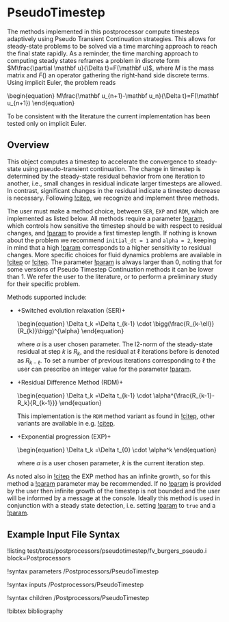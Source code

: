 # PseudoTimestep

The methods implemented in this postprocessor compute timesteps adaptively using Pseudo Transient Continuation strategies. This allows for steady-state problems to be solved via a time marching approach to reach the final state rapidly.
As a reminder, the time marching approach to computing steady states reframes a problem in discrete form $M\frac{\partial \mathbf u}{\Delta t}=F(\mathbf u)$, where $M$ is the mass matrix and $F()$ an operator gathering the right-hand side discrete terms.
Using implicit Euler, the problem reads

\begin{equation}
M\frac{\mathbf u_{n+1}-\mathbf u_n}{\Delta t}=F(\mathbf u_{n+1})
\end{equation}

To be consistent with the literature the current implementation has been tested only on implicit Euler.

## Overview

This object computes a timestep to accelerate the convergence to steady-state using pseudo-transient continuation.
The change in timestep is determined by the steady-state residual behavior from one iteration to another, i.e., small changes in residual indicate larger timesteps are allowed. In contrast, significant changes in the residual indicate a timestep decrease is necessary.
Following [!citep](bucker2009cfl), we recognize and implement three methods.

The user must make a method choice, between `SER`, `EXP` and `RDM`, which are implemented as listed below.
All methods require a parameter [!param](/Postprocessors/PseudoTimestep/alpha), which controls how sensitive the timestep should be with respect to residual changes, and [!param](/Postprocessors/PseudoTimestep/initial_dt) to provide a first timestep length.
If nothing is known about the problem we recommend `initial_dt = 1` and `alpha = 2`, keeping in mind that a high [!param](/Postprocessors/PseudoTimestep/alpha) corresponds to a higher sensitivity to residual changes. More specific choices for fluid dynamics problems are available in [!citep](bucker2009cfl) or [!citep](ceze2013pseudo). The parameter [!param](/Postprocessors/PseudoTimestep/alpha) is always larger than 0, noting that for some versions of Pseudo Timestep Continuation methods it can be lower than 1. We refer the user to the literature, or to perform a preliminary study for their specific problem.

Methods supported include:

- +Switched evolution relaxation (SER)+

  \begin{equation}
  \Delta t_k =\Delta t_{k-1} \cdot \bigg(\frac{R_{k-\ell}}{R_{k}}\bigg)^{\alpha}
  \end{equation}

  where $\alpha$ is a user chosen parameter. The l2-norm of the steady-state residual at step $k$ is $R_k$, and the residual at $\ell$ iterations before is denoted as $R_{k-\ell}$. To set a number of previous iterations corresponding to $\ell$ the user can prescribe an integer value for the parameter [!param](/Postprocessors/PseudoTimestep/iterations_window).

- +Residual Difference Method (RDM)+

  \begin{equation}
  \Delta t_k =\Delta t_{k-1} \cdot \alpha^{\frac{R_{k-1}-R_k}{R_{k-1}}}
  \end{equation}

  This implementation is the `RDM` method variant as found in [!citep](ceze2013pseudo), other variants are available in e.g. [!citep](bucker2009cfl).

- +Exponential progression (EXP)+

  \begin{equation}
  \Delta t_k =\Delta t_{0} \cdot \alpha^k
  \end{equation}

  where $\alpha$ is a user chosen parameter, $k$ is the current iteration step.

As noted also in [!citep](bucker2009cfl) the EXP method has an infinite growth, so for this method a [!param](/Postprocessors/PseudoTimestep/max_dt) parameter may be recommended. If no [!param](/Postprocessors/PseudoTimestep/max_dt) is provided by the user then infinite growth of the timestep is not bounded and the user will be informed by a message at the console. Ideally this method is used in conjunction with a steady state detection, i.e. setting [!param](/Executioner/Transient/steady_state_detection) to `true` and a [!param](/Executioner/Transient/steady_state_tolerance).

## Example Input File Syntax

!listing test/tests/postprocessors/pseudotimestep/fv_burgers_pseudo.i
    block=Postprocessors

!syntax parameters /Postprocessors/PseudoTimestep

!syntax inputs /Postprocessors/PseudoTimestep

!syntax children /Postprocessors/PseudoTimestep

!bibtex bibliography
